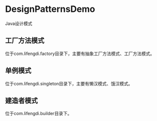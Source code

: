 # DesignPatternsDemo
Java设计模式

## 工厂方法模式
位于com.lifengdi.factory目录下，主要有抽象工厂方法模式、工厂方法模式。

## 单例模式
位于com.lifengdi.singleton目录下，主要有懒汉模式、饿汉模式。

## 建造者模式
位于com.lifengdi.builder目录下。
